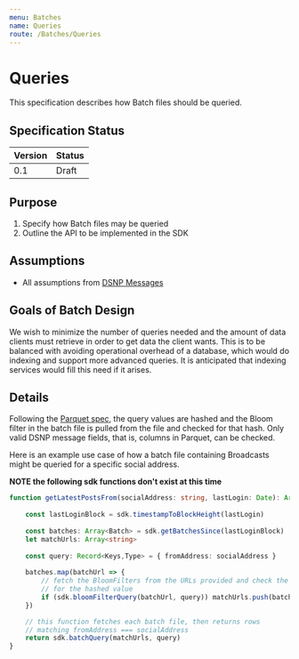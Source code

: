 ```yaml
---
menu: Batches
name: Queries
route: /Batches/Queries
---
```


# Queries

This specification describes how Batch files should be queried.


## Specification Status

| Version | Status |
---------- | ---------
| 0.1     | Draft |

## Purpose

1. Specify how Batch files may be queried
1. Outline the API to be implemented in the SDK

## Assumptions
* All assumptions from [DSNP Messages](/Messages/Overview)

## Goals of Batch Design
We wish to minimize the number of queries needed and the amount of data clients must retrieve in order to get data the client wants.  This is to be balanced with avoiding operational overhead of a database, which would do indexing and support more advanced queries.  It is anticipated that indexing services would fill this need if it arises.

## Details
Following the [Parquet spec](https://github.com/apache/parquet-format), the query values are hashed and the Bloom filter in the batch file is pulled from the file and checked for that hash.  Only valid DSNP message fields, that is, columns in Parquet, can be checked.

Here is an example use case of how a batch file containing Broadcasts might be queried for a specific social address.

**NOTE the following sdk functions don't exist at this time**

```typescript
function getLatestPostsFrom(socialAddress: string, lastLogin: Date): Array<DSNPMessage> {
    
    const lastLoginBlock = sdk.timestampToBlockHeight(lastLogin)
    
    const batches: Array<Batch> = sdk.getBatchesSince(lastLoginBlock)
    let matchUrls: Array<string>
    
    const query: Record<Keys,Type> = { fromAddress: socialAddress }
    
    batches.map(batchUrl => {
        // fetch the BloomFilters from the URLs provided and check the filters 
        // for the hashed value
        if (sdk.bloomFilterQuery(batchUrl, query)) matchUrls.push(batchUrl)
    })

    // this function fetches each batch file, then returns rows
    // matching fromAddress === socialAddress
    return sdk.batchQuery(matchUrls, query)
}
```
